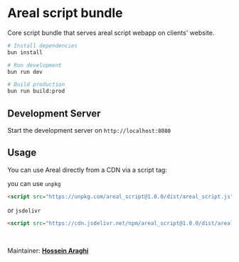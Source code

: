 # Areal script bundle
Core script bundle that serves areal script webapp on clients' website.

```bash
# Install dependencies
bun install

# Run development
bun run dev

# Build production
bun run build:prod
```

## Development Server
Start the development server on `http://localhost:8080`

## Usage
You can use Areal directly from a CDN via a script tag:

you can use `unpkg`
```html
<script src="https://unpkg.com/areal_script@1.0.0/dist/areal_script.js"></script>
```

or `jsdelivr`
```html
<script src="https://cdn.jsdelivr.net/npm/areal_script@1.0.0/dist/areal_script.js"></script>
```

<br/>

Maintainer: **[Hossein Araghi](https://github.com/hossara)** 